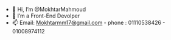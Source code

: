 - 👋 Hi, I’m @MokhtarMahmoud
- 👀 I’m a Front-End Devolper
- 📫  Email: Mokhtarmm17@gmail.com   - phone : 01110538426 - 01008974112

<!---
MokhtarMahmoud/MokhtarMahmoud is a ✨ special ✨ repository because its `README.md` (this file) appears on your GitHub profile.
You can click the Preview link to take a look at your changes.
--->
